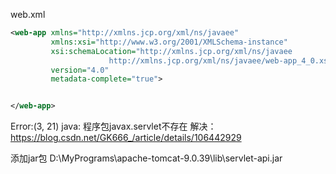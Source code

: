web.xml
```xml
<web-app xmlns="http://xmlns.jcp.org/xml/ns/javaee"
         xmlns:xsi="http://www.w3.org/2001/XMLSchema-instance"
         xsi:schemaLocation="http://xmlns.jcp.org/xml/ns/javaee
                      http://xmlns.jcp.org/xml/ns/javaee/web-app_4_0.xsd"
         version="4.0"
         metadata-complete="true">


</web-app>
```

Error:(3, 21) java: 程序包javax.servlet不存在
    解决：https://blog.csdn.net/GK666_/article/details/106442929

添加jar包
D:\MyPrograms\apache-tomcat-9.0.39\lib\servlet-api.jar


